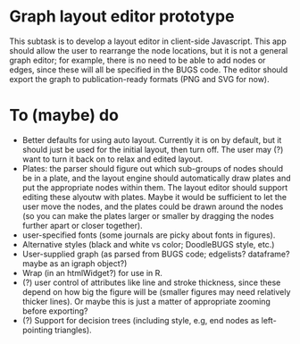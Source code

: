 # Graph layout editor prototype

This subtask is to develop a layout editor in client-side Javascript. This app should allow the user to rearrange the node locations, but it is not a general graph editor; for example, there is no need to be able to add nodes or edges, since these will all be specified in the BUGS code.
The editor should export the graph to publication-ready formats (PNG and SVG for now).

# To (maybe) do

* Better defaults for using auto layout. Currently it is on by default, but it should just be used for the initial layout, then turn off. The user may (?) want to turn it back on to relax and edited layout.
* Plates: the parser should figure out which sub-groups of nodes should be in a plate, and the layout engine should automatically draw plates and put the appropriate nodes within them. The layout editor should support editing these alyoutw with plates. Maybe it would be sufficient to let the user move the nodes, and the plates could be drawn around the nodes (so you can make the plates larger or smaller by dragging the nodes further apart or closer together).
* user-specified fonts (some journals are picky about fonts in figures).
* Alternative styles (black and white vs color; DoodleBUGS style, etc.)
* User-supplied graph (as parsed from BUGS code; edgelists? dataframe? maybe as an igraph object?)
* Wrap (in an htmlWidget?) for use in R.
* (?) user control of attributes like line and stroke thickness, since these depend on how big the figure will be (smaller figures may need relatively thicker lines). Or maybe this is just a matter of appropriate zooming before exporting?
* (?) Support for decision trees (including style, e.g, end nodes as left-pointing triangles).

